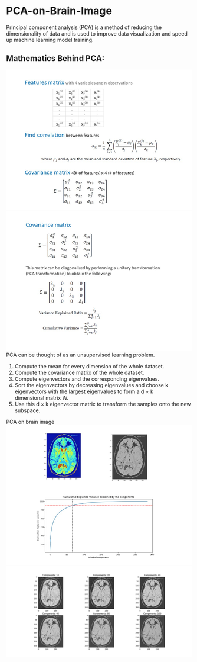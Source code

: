 # PCA-on-Brain-Image
Principal component analysis (PCA) is a method of reducing the dimensionality of data and is used to improve data visualization and speed up machine learning model training.

## Mathematics Behind PCA:
![](F1.jpg)
![](F2.jpg)
PCA can be thought of as an unsupervised learning problem. 
1. Compute the mean for every dimension of the whole dataset.
2. Compute the covariance matrix of the whole dataset.
3. Compute eigenvectors and the corresponding eigenvalues.
4. Sort the eigenvectors by decreasing eigenvalues and choose k eigenvectors with the largest eigenvalues to form a d × k dimensional matrix W.
5. Use this d × k eigenvector matrix to transform the samples onto the new subspace.



PCA on brain image
![](Fig1.jpg)
![](Fig2.png)

